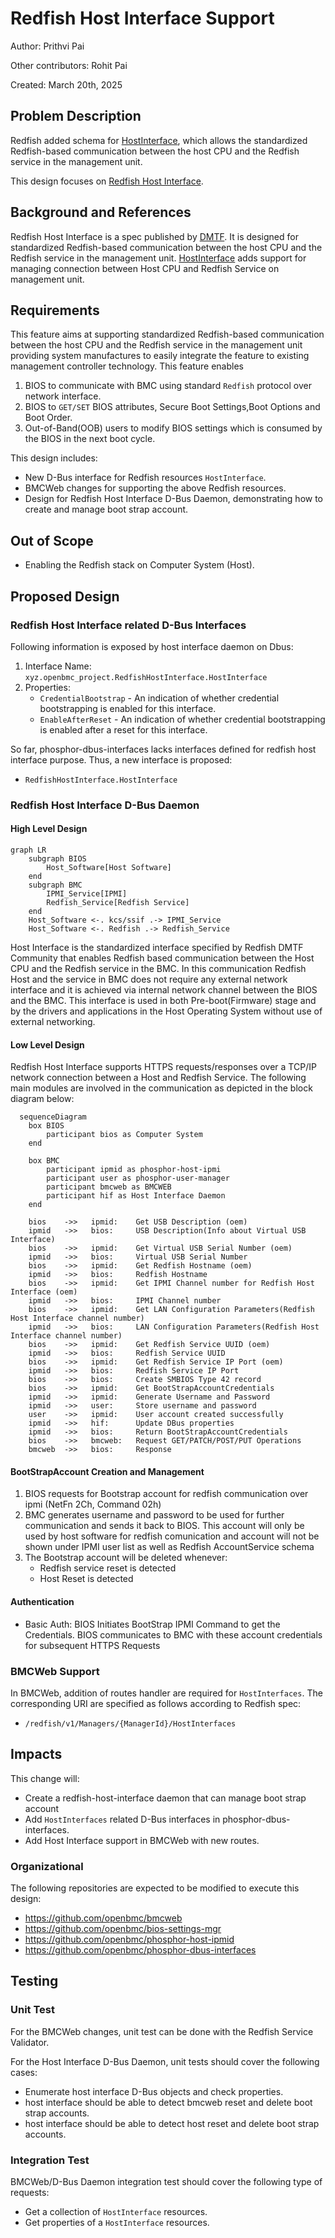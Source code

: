 # Redfish Host Interface Support

Author: Prithvi Pai

Other contributors: Rohit Pai

Created: March 20th, 2025

## Problem Description

Redfish added schema for
[HostInterface](https://redfish.dmtf.org/redfish/schema_index), which allows the
standardized Redfish-based communication between the host CPU and the Redfish
service in the management unit.

This design focuses on
[Redfish Host Interface](https://www.dmtf.org/sites/default/files/standards/documents/DSP0270_1.3.0.pdf).

## Background and References

Redfish Host Interface is a spec published by
[DMTF](https://www.dmtf.org/sites/default/files/standards/documents/DSP0270_1.3.0.pdf).
It is designed for standardized Redfish-based communication between the host CPU
and the Redfish service in the management unit.
[HostInterface](https://redfish.dmtf.org/schemas/v1/HostInterface.v1_3_3.yaml)
adds support for managing connection between Host CPU and Redfish Service on
management unit.

## Requirements

This feature aims at supporting standardized Redfish-based communication between
the host CPU and the Redfish service in the management unit providing system
manufactures to easily integrate the feature to existing management controller
technology. This feature enables

1. BIOS to communicate with BMC using standard `Redfish` protocol over network
   interface.
2. BIOS to `GET/SET` BIOS attributes, Secure Boot Settings,Boot Options and Boot
   Order.
3. Out-of-Band(OOB) users to modify BIOS settings which is consumed by the BIOS
   in the next boot cycle.

This design includes:

- New D-Bus interface for Redfish resources `HostInterface`.
- BMCWeb changes for supporting the above Redfish resources.
- Design for Redfish Host Interface D-Bus Daemon, demonstrating how to create
  and manage boot strap account.

## Out of Scope

- Enabling the Redfish stack on Computer System (Host).

## Proposed Design

### Redfish Host Interface related D-Bus Interfaces

Following information is exposed by host interface daemon on Dbus:

1. Interface Name: `xyz.openbmc_project.RedfishHostInterface.HostInterface`
2. Properties:
   - `CredentialBootstrap` - An indication of whether credential bootstrapping
     is enabled for this interface.
   - `EnableAfterReset` - An indication of whether credential bootstrapping is
     enabled after a reset for this interface.

So far, phosphor-dbus-interfaces lacks interfaces defined for redfish host
interface purpose. Thus, a new interface is proposed:

- `RedfishHostInterface.HostInterface`

### Redfish Host Interface D-Bus Daemon

#### High Level Design

```mermaid
graph LR
    subgraph BIOS
        Host_Software[Host Software]
    end
    subgraph BMC
        IPMI_Service[IPMI]
        Redfish_Service[Redfish Service]
    end
    Host_Software <-. kcs/ssif .-> IPMI_Service
    Host_Software <-. Redfish .-> Redfish_Service
```

Host Interface is the standardized interface specified by Redfish DMTF Community
that enables Redfish based communication between the Host CPU and the Redfish
service in the BMC. In this communication Redfish Host and the service in BMC
does not require any external network interface and it is achieved via internal
network channel between the BIOS and the BMC. This interface is used in both
Pre-boot(Firmware) stage and by the drivers and applications in the Host
Operating System without use of external networking.

#### Low Level Design

Redfish Host Interface supports HTTPS requests/responses over a TCP/IP network
connection between a Host and Redfish Service. The following main modules are
involved in the communication as depicted in the block diagram below:

```mermaid
  sequenceDiagram
    box BIOS
        participant bios as Computer System
    end

    box BMC
        participant ipmid as phosphor-host-ipmi
        participant user as phosphor-user-manager
        participant bmcweb as BMCWEB
        participant hif as Host Interface Daemon
    end

    bios    ->>   ipmid:    Get USB Description (oem)
    ipmid   ->>   bios:     USB Description(Info about Virtual USB Interface)
    bios    ->>   ipmid:    Get Virtual USB Serial Number (oem) 
    ipmid   ->>   bios:     Virtual USB Serial Number
    bios    ->>   ipmid:    Get Redfish Hostname (oem)
    ipmid   ->>   bios:     Redfish Hostname
    bios    ->>   ipmid:    Get IPMI Channel number for Redfish Host Interface (oem)
    ipmid   ->>   bios:     IPMI Channel number
    bios    ->>   ipmid:    Get LAN Configuration Parameters(Redfish Host Interface channel number)
    ipmid   ->>   bios:     LAN Configuration Parameters(Redfish Host Interface channel number)
    bios    ->>   ipmid:    Get Redfish Service UUID (oem)
    ipmid   ->>   bios:     Redfish Service UUID
    bios    ->>   ipmid:    Get Redfish Service IP Port (oem)
    ipmid   ->>   bios:     Redfish Service IP Port
    bios    ->>   bios:     Create SMBIOS Type 42 record
    bios    ->>   ipmid:    Get BootStrapAccountCredentials
    ipmid   ->>   ipmid:    Generate Username and Password
    ipmid   ->>   user:     Store username and password
    user    ->>   ipmid:    User account created successfully
    ipmid   ->>   hif:      Update DBus properties
    ipmid   ->>   bios:     Return BootStrapAccountCredentials
    bios    ->>   bmcweb:   Request GET/PATCH/POST/PUT Operations
    bmcweb  ->>   bios:     Response
```

#### BootStrapAccount Creation and Management

1. BIOS requests for Bootstrap account for redfish communication over ipmi
   (NetFn 2Ch, Command 02h)
2. BMC generates username and password to be used for further communication and
   sends it back to BIOS. This account will only be used by host software for
   redfish comunication and account will not be shown under IPMI user list as
   well as Redfish AccountService schema
3. The Bootstrap account will be deleted whenever:
   - Redfish service reset is detected
   - Host Reset is detected

#### Authentication

- Basic Auth: BIOS Initiates BootStrap IPMI Command to get the Credentials. BIOS
  communicates to BMC with these account credentials for subsequent HTTPS
  Requests

### BMCWeb Support

In BMCWeb, addition of routes handler are required for `HostInterfaces`. The
corresponding URI are specified as follows according to Redfish spec:

- `/redfish/v1/Managers/{ManagerId}/HostInterfaces`

## Impacts

This change will:

- Create a redfish-host-interface daemon that can manage boot strap account
- Add `HostInterfaces` related D-Bus interfaces in phosphor-dbus-interfaces.
- Add Host Interface support in BMCWeb with new routes.

### Organizational

The following repositories are expected to be modified to execute this design:

- https://github.com/openbmc/bmcweb
- https://github.com/openbmc/bios-settings-mgr
- https://github.com/openbmc/phosphor-host-ipmid
- https://github.com/openbmc/phosphor-dbus-interfaces

## Testing

### Unit Test

For the BMCWeb changes, unit test can be done with the Redfish Service
Validator.

For the Host Interface D-Bus Daemon, unit tests should cover the following
cases:

- Enumerate host interface D-Bus objects and check properties.
- host interface should be able to detect bmcweb reset and delete boot strap
  accounts.
- host interface should be able to detect host reset and delete boot strap
  accounts.

### Integration Test

BMCWeb/D-Bus Daemon integration test should cover the following type of
requests:

- Get a collection of `HostInterface` resources.
- Get properties of a `HostInterface` resources.
